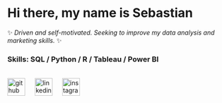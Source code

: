 # Hi there, my name is **Sebastian** <br />

✨ *Driven and self-motivated. Seeking to improve my data analysis and marketing skills.* ✨

### Skills: SQL / Python / R / Tableau / Power BI

<br />[<img src='https://cdn.jsdelivr.net/npm/simple-icons@3.0.1/icons/github.svg' alt='github' height='40'>](https://github.com/https://github.com/SebastianVaure) &emsp; [<img src='https://cdn.jsdelivr.net/npm/simple-icons@3.0.1/icons/linkedin.svg' alt='linkedin' height='40'>](www.linkedin.com/in/sebastianvaure) &emsp; [<img src='https://cdn.jsdelivr.net/npm/simple-icons@3.0.1/icons/instagram.svg' alt='instagram' height='40'>](https://www.instagram.com/sebastianvaure/)  

